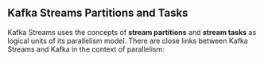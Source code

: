 ## Kafka Streams Partitions and Tasks
Kafka Streams uses the concepts of  **stream partitions**  and  **stream tasks**  as logical units of its parallelism model. There are close links between Kafka Streams and Kafka in the context of parallelism:
<!--stackedit_data:
eyJoaXN0b3J5IjpbLTE4MDUyMTQ2LDIwNTY3MDYxMDUsMTk2Nj
gxMzU3OCwtNjA5MDc0MjU4LDc5Nzg4ODUxNSw5Mzk0OTE1OTMs
LTYyOTYwODIxNSwxNzEzNzE0MDQ0LDE2NzEwMDEzNDIsMTMxOT
kzMjUwNSwxMTk2MjgzMzE2LDE2Nzg1ODUxOTUsLTUwMTAxMzI2
MSwyMDM2NzcyNDQzLC0yMDg4NzQ2NjEyLC05NTAwMjUwMTIsLT
UwNDI3MzQ3MCwtMTE2MTc0MDU3NSwtMjE0NjUxMDAwMywyMDgy
NjAxNjE2XX0=
-->